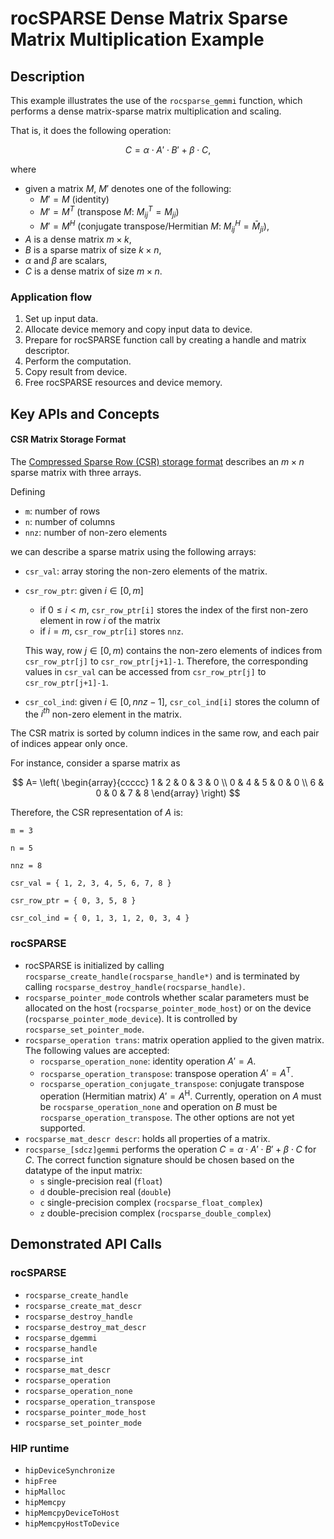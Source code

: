 # rocSPARSE Dense Matrix Sparse Matrix Multiplication Example

## Description
This example illustrates the use of the `rocsparse_gemmi` function, which performs a dense matrix-sparse matrix multiplication and scaling.

That is, it does the following operation:

$$
C =  \alpha \cdot A' \cdot B' + \beta \cdot C,
$$

where

- given a matrix $M$, $M'$ denotes one of the following:
    - $M' = M$ (identity)
    - $M' = M^T$ (transpose $M$: $M_{ij}^T = M_{ji}$)
    - $M' = M^H$ (conjugate transpose/Hermitian $M$: $M_{ij}^H = \bar M_{ji}$),
- $A$ is a dense matrix $m \times k$,
- $B$ is a sparse matrix of size $k \times n$,
- $\alpha$ and $\beta$ are scalars,
- $C$ is a dense matrix of size $m \times n$.


### Application flow
1. Set up input data.
2. Allocate device memory and copy input data to device.
3. Prepare for rocSPARSE function call by creating a handle and matrix descriptor.
4. Perform the computation.
5. Copy result from device.
6. Free rocSPARSE resources and device memory.

## Key APIs and Concepts
#### CSR Matrix Storage Format
The [Compressed Sparse Row (CSR) storage format](https://rocm.docs.amd.com/projects/rocSPARSE/en/latest/how-to/basics.html#csr-storage-format) describes an $m \times n$ sparse matrix with three arrays.

Defining
- `m`: number of rows
- `n`: number of columns
- `nnz`: number of non-zero elements

we can describe a sparse matrix using the following arrays:
- `csr_val`: array storing the non-zero elements of the matrix.
- `csr_row_ptr`: given $i \in [0, m]$
    - if $` 0 \leq i < m `$, `csr_row_ptr[i]` stores the index of the first non-zero element in row $i$ of the matrix
    - if $i = m$, `csr_row_ptr[i]` stores `nnz`.

    This way, row $j \in [0, m)$ contains the non-zero elements of indices from `csr_row_ptr[j]` to `csr_row_ptr[j+1]-1`. Therefore, the corresponding values in `csr_val` can be accessed from `csr_row_ptr[j]` to `csr_row_ptr[j+1]-1`.
- `csr_col_ind`: given $i \in [0, nnz-1]$, `csr_col_ind[i]` stores the column of the $i^{th}$ non-zero element in the matrix.

The CSR matrix is sorted by column indices in the same row, and each pair of indices appear only once.

For instance, consider a sparse matrix as

$$
A=
\left(
\begin{array}{ccccc}
1 & 2 & 0 & 3 & 0 \\
0 & 4 & 5 & 0 & 0 \\
6 & 0 & 0 & 7 & 8
\end{array}
\right)
$$

Therefore, the CSR representation of $A$ is:

```
m = 3

n = 5

nnz = 8

csr_val = { 1, 2, 3, 4, 5, 6, 7, 8 }

csr_row_ptr = { 0, 3, 5, 8 }

csr_col_ind = { 0, 1, 3, 1, 2, 0, 3, 4 }
```

### rocSPARSE
- rocSPARSE is initialized by calling `rocsparse_create_handle(rocsparse_handle*)` and is terminated by calling `rocsparse_destroy_handle(rocsparse_handle)`.
- `rocsparse_pointer_mode` controls whether scalar parameters must be allocated on the host (`rocsparse_pointer_mode_host`) or on the device (`rocsparse_pointer_mode_device`). It is controlled by `rocsparse_set_pointer_mode`.
- `rocsparse_operation trans`: matrix operation applied to the given matrix. The following values are accepted:
    - `rocsparse_operation_none`: identity operation $A' = A$.
    - `rocsparse_operation_transpose`: transpose operation $A' = A^\mathrm{T}$.
    - `rocsparse_operation_conjugate_transpose`: conjugate transpose operation (Hermitian matrix) $A' = A^\mathrm{H}$.
    Currently, operation on $A$ must be `rocsparse_operation_none` and operation on $B$ must be `rocsparse_operation_transpose`. The other options are not yet supported.
- `rocsparse_mat_descr descr`: holds all properties of a matrix.
- `rocsparse_[sdcz]gemmi` performs the operation $C =  \alpha \cdot A' \cdot B' + \beta \cdot C$ for $C$. The correct function signature should be chosen based on the datatype of the input matrix:
    - `s` single-precision real (`float`)
    - `d` double-precision real (`double`)
    - `c` single-precision complex (`rocsparse_float_complex`)
    - `z` double-precision complex (`rocsparse_double_complex`)

## Demonstrated API Calls

### rocSPARSE
- `rocsparse_create_handle`
- `rocsparse_create_mat_descr`
- `rocsparse_destroy_handle`
- `rocsparse_destroy_mat_descr`
- `rocsparse_dgemmi`
- `rocsparse_handle`
- `rocsparse_int`
- `rocsparse_mat_descr`
- `rocsparse_operation`
- `rocsparse_operation_none`
- `rocsparse_operation_transpose`
- `rocsparse_pointer_mode_host`
- `rocsparse_set_pointer_mode`

### HIP runtime
- `hipDeviceSynchronize`
- `hipFree`
- `hipMalloc`
- `hipMemcpy`
- `hipMemcpyDeviceToHost`
- `hipMemcpyHostToDevice`
